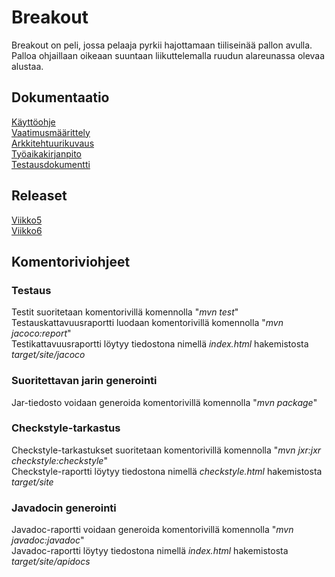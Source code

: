 # Breakout
Breakout on peli, jossa pelaaja pyrkii hajottamaan tiiliseinää pallon avulla. Palloa ohjaillaan oikeaan suuntaan liikuttelemalla ruudun alareunassa olevaa alustaa.  
## Dokumentaatio 
[Käyttöohje](https://github.com/esostolv/ot-harjoitustyo/blob/master/dokumentaatio/kayttoohje.md)<br>
[Vaatimusmäärittely](https://github.com/esostolv/ot-harjoitustyo/blob/master/dokumentaatio/vaatimusmaarittely.md) <br>
[Arkkitehtuurikuvaus](https://github.com/esostolv/ot-harjoitustyo/blob/master/dokumentaatio/arkkitehtuuri.md) <br>
[Työaikakirjanpito](https://github.com/esostolv/ot-harjoitustyo/blob/master/dokumentaatio/tyoaikakirjanpito.md) <br>
[Testausdokumentti](https://github.com/esostolv/ot-harjoitustyo/blob/master/dokumentaatio/testausdokumentti.md)<br>
## Releaset
[Viikko5](https://github.com/esostolv/ot-harjoitustyo/releases/tag/viikko5) <br>
[Viikko6](https://github.com/esostolv/ot-harjoitustyo/releases/tag/viikko6) <br>
## Komentoriviohjeet
### Testaus
Testit suoritetaan komentorivillä komennolla "*mvn test*" <br>
Testauskattavuusraportti luodaan komentorivillä komennolla "*mvn jacoco:report*" <br> 
Testikattavuusraportti löytyy tiedostona nimellä *index.html* hakemistosta *target/site/jacoco* <br>
### Suoritettavan jarin generointi
Jar-tiedosto voidaan generoida komentorivillä komennolla "*mvn package*" <br>
### Checkstyle-tarkastus
Checkstyle-tarkastukset suoritetaan komentorivillä komennolla "*mvn jxr:jxr checkstyle:checkstyle*" <br>
Checkstyle-raportti löytyy tiedostona nimellä *checkstyle.html* hakemistosta *target/site* <br>
### Javadocin generointi
Javadoc-raportti voidaan generoida komentorivillä komennolla "*mvn javadoc:javadoc*" <br>
Javadoc-raportti löytyy tiedostona nimellä *index.html* hakemistosta *target/site/apidocs*
